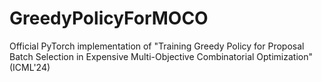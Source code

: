 # GreedyPolicyForMOCO
Official PyTorch implementation of "Training Greedy Policy for Proposal Batch Selection in Expensive Multi-Objective Combinatorial Optimization" (ICML'24)
